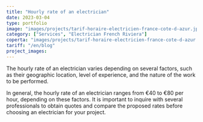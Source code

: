 ```yaml
---
title: "Hourly rate of an electrician"
date: 2023-03-04
type: portfolio
image: "images/projects/tarif-horaire-electricien-france-cote-d-azur.jpg"
category: ["Services", "Electrician French Riviera"]
coperta: "images/projects/tarif-horaire-electricien-france-cote-d-azur.jpg"
tariff: "/en/blog"
project_images: 
---
```


The hourly rate of an electrician varies depending on several factors, such as their geographic location, level of experience, and the nature of the work to be performed. 

In general, the hourly rate of an electrician ranges from €40 to €80 per hour, depending on these factors. It is important to inquire with several professionals to obtain quotes and compare the proposed rates before choosing an electrician for your project. 